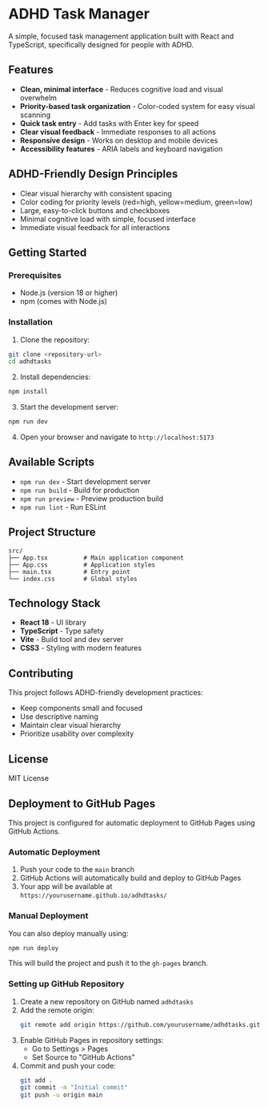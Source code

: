 # ADHD Task Manager

A simple, focused task management application built with React and TypeScript, specifically designed for people with ADHD.

## Features

- **Clean, minimal interface** - Reduces cognitive load and visual overwhelm
- **Priority-based task organization** - Color-coded system for easy visual scanning
- **Quick task entry** - Add tasks with Enter key for speed
- **Clear visual feedback** - Immediate responses to all actions
- **Responsive design** - Works on desktop and mobile devices
- **Accessibility features** - ARIA labels and keyboard navigation

## ADHD-Friendly Design Principles

- Clear visual hierarchy with consistent spacing
- Color coding for priority levels (red=high, yellow=medium, green=low)
- Large, easy-to-click buttons and checkboxes
- Minimal cognitive load with simple, focused interface
- Immediate visual feedback for all interactions

## Getting Started

### Prerequisites

- Node.js (version 18 or higher)
- npm (comes with Node.js)

### Installation

1. Clone the repository:
```bash
git clone <repository-url>
cd adhdtasks
```

2. Install dependencies:
```bash
npm install
```

3. Start the development server:
```bash
npm run dev
```

4. Open your browser and navigate to `http://localhost:5173`

## Available Scripts

- `npm run dev` - Start development server
- `npm run build` - Build for production
- `npm run preview` - Preview production build
- `npm run lint` - Run ESLint

## Project Structure

```
src/
├── App.tsx          # Main application component
├── App.css          # Application styles
├── main.tsx         # Entry point
└── index.css        # Global styles
```

## Technology Stack

- **React 18** - UI library
- **TypeScript** - Type safety
- **Vite** - Build tool and dev server
- **CSS3** - Styling with modern features

## Contributing

This project follows ADHD-friendly development practices:
- Keep components small and focused
- Use descriptive naming
- Maintain clear visual hierarchy
- Prioritize usability over complexity

## License

MIT License

## Deployment to GitHub Pages

This project is configured for automatic deployment to GitHub Pages using GitHub Actions.

### Automatic Deployment

1. Push your code to the `main` branch
2. GitHub Actions will automatically build and deploy to GitHub Pages
3. Your app will be available at `https://yourusername.github.io/adhdtasks/`

### Manual Deployment

You can also deploy manually using:

```bash
npm run deploy
```

This will build the project and push it to the `gh-pages` branch.

### Setting up GitHub Repository

1. Create a new repository on GitHub named `adhdtasks`
2. Add the remote origin:
   ```bash
   git remote add origin https://github.com/yourusername/adhdtasks.git
   ```
3. Enable GitHub Pages in repository settings:
   - Go to Settings > Pages
   - Set Source to "GitHub Actions"
4. Commit and push your code:
   ```bash
   git add .
   git commit -m "Initial commit"
   git push -u origin main
   ```
